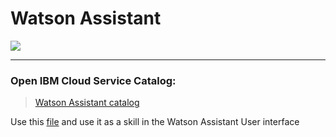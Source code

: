 # Watson Assistant

![](../img/assistant-catalog.png)

<hr>

### Open IBM Cloud Service Catalog:

> [Watson Assistant catalog](https://cloud.ibm.com/catalog/services/watson-assistant)

Use this [file](https://github.com/hansb001/mic-sts-nlu-weather-tone-analyzer/blob/master/scripts/skill-Car-Dashboard---Sample.json) and use it as a skill in the Watson Assistant User interface

